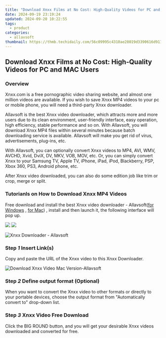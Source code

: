 ```yaml
---
title: "Download Xnxx Films at No Cost: High-Quality Videos for PC and MAC Users"
date: 2024-09-19 23:19:24
updated: 2024-09-20 10:22:55
tags:
  - product
categories:
  - allavsoft
thumbnail: https://thmb.techidaily.com/56c09995c4310ae28019d3390616d9116d70341b815aee65c7667ed39de0e4c8.jpg
---
```


## Download Xnxx Films at No Cost: High-Quality Videos for PC and MAC Users

### Overview

Xnxx.com is a free pornographic video sharing website, and almost one million videos are available. If you wish to save Xnxx MP4 videos to your pc or mobile phone, you will need a third-party Xnxx downloader.

Allavsoft is the best Xnxx video downloader, which attracts more and more users due to its clean environment, user-friendly interface, easy operation, high efficiency, stable performance and so on. With Allavsoft, you will download Xnxx MP4 files within several minutes because batch downloading service is available. Allavsoft will make you get rid of virus, advertisements, plug-ins, etc.

With Allavsoft, you can optionally convert Xnxx videos to MP4, AVI, WMV, AVCHD, Xvid, DviX, DV, MKV, VOB, MOV, etc. Or, you can simply convert Xnxx to your Samsung TV, Apple TV, iPhone, iPad, iPod, Blackberry, PSP, Xbox 360, PS3, Android phone, etc.

After Xnxx video downloaded, you can also do some edition job like trim or crop, merge or split.

### Tutorianls on How to Download Xnxx MP4 Videos

Free download and install the best Xnxx video downloader - Allavsoft([for Windows](https://tools.techidaily.com/allavsoft/products/) , [for Mac](https://tools.techidaily.com/allavsoft/products/)) , install and then launch it, the following interface will pop up.

[![](https://www.allavsoft.com/how-to/../images/how-to/free-download-win.jpg)](https://tools.techidaily.com/allavsoft/products/) [![](https://www.allavsoft.com/how-to/../images/how-to/free-download-mac.jpg)](https://tools.techidaily.com/allavsoft/products/)

![Xnxx Downloader - Allavsoft](https://www.allavsoft.com/how-to/../images/allavsoft/screen-shot-600.jpg)

### Step _1_ Insert Link(s)

Copy and paste the URL of the Xnxx video to this Xnxx Downloader.

![Download Xnxx Video Mac Version-Allavsoft](https://www.allavsoft.com/how-to/../images/how-to/xnxx-download/xnxx-download.jpg)

### Step _2_ Define output format (Optional)

When you want to convert the Xnxx video to other formats or directly to your portable devices, choose the output format from "Automatically convert to" drop-down list.

### Step _3_ Xnxx Video Free Download

Click the BIG ROUND button, and you will get your desirable Xnxx videos downloaded and converted for free.

<ins class="adsbygoogle"
     style="display:block"
     data-ad-format="autorelaxed"
     data-ad-client="ca-pub-7571918770474297"
     data-ad-slot="1223367746"></ins>



<ins class="adsbygoogle"
     style="display:block"
     data-ad-client="ca-pub-7571918770474297"
     data-ad-slot="8358498916"
     data-ad-format="auto"
     data-full-width-responsive="true"></ins>
